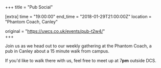 +++
title = "Pub Social"

[extra]
time = "19:00:00"
end_time = "2018-01-29T21:00:00Z"
location = "Phantom Coach, Canley"

original = "https://uwcs.co.uk/events/pub-t2w4/"    
+++

Join us as we head out to our weekly gathering at the Phantom Coach, a pub in Canley about a 15 minute walk from campus.

  

If you'd like to walk there with us, feel free to meet up at 7**pm** outside DCS.

